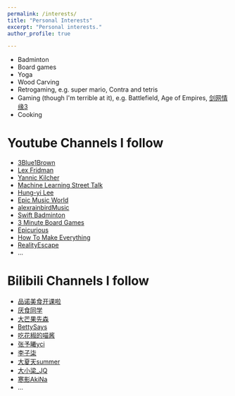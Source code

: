 ```yaml
---
permalink: /interests/
title: "Personal Interests"
excerpt: "Personal interests."
author_profile: true

---
```


* Badminton
* Board games
* Yoga
* Wood Carving
* Retrogaming, e.g. super mario, Contra and tetris
* Gaming (though I'm terrible at it), e.g. Battlefield, Age of Empires, [剑网情缘3](https://jx3.xoyo.com/)
* Cooking

# Youtube Channels I follow
* [3Blue1Brown](https://www.youtube.com/c/3blue1brown)
* [Lex Fridman](https://www.youtube.com/c/lexfridman)
* [Yannic Kilcher](https://www.youtube.com/c/YannicKilcher)
* [Machine Learning Street Talk](https://www.youtube.com/c/MachineLearningStreetTalk)
* [Hung-yi Lee](https://www.youtube.com/c/HungyiLeeNTU)
* [Epic Music World](https://www.youtube.com/c/EpicMusicWorldII)
* [alexrainbirdMusic](https://www.youtube.com/c/alexrainbird)
* [Swift Badminton](https://www.youtube.com/c/SwiftBadminton)
* [3 Minute Board Games](https://www.youtube.com/c/3MinuteBoardGames)
* [Epicurious](https://www.youtube.com/user/epicuriousdotcom)
* [How To Make Everything ](https://www.youtube.com/c/MakeEverythingTv)
* [RealityEscape](https://www.youtube.com/c/RealityEscape)
* ...

# Bilibili Channels I follow
* [品诺美食开课啦](https://space.bilibili.com/352637817/)
* [厌食同学](https://space.bilibili.com/14487572/)
* [大芒果先森](https://space.bilibili.com/278130174/)
* [BettySays](https://space.bilibili.com/6302909/)
* [吃花椒的喵酱](https://space.bilibili.com/2026561407/)
* [张予曦yci](https://space.bilibili.com/583408519/)
* [李子柒](https://space.bilibili.com/19577966/)
* [大夏天summer](https://space.bilibili.com/107188032/)
* [大小梁_JQ](https://space.bilibili.com/398538574/)
* [寒影AkiNa](https://space.bilibili.com/1315101)
* ...
